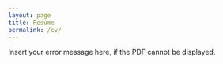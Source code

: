 ```yaml
---
layout: page
title: Resume
permalink: /cv/
---
```


<object class="embed-pdf" type="application/pdf" data="{{ site.baseurl }}/resources/cv-en.pdf" id="pdf_content">
    <p>Insert your error message here, if the PDF cannot be displayed.</p>
</object>
